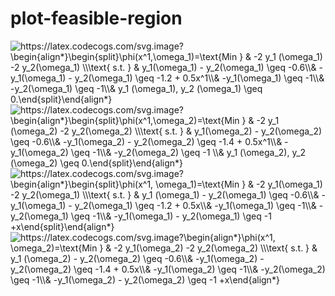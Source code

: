 # plot-feasible-region

<img src="https://latex.codecogs.com/svg.image?\begin{align*}\begin{split}\phi(x^1,\omega_1)=\text{Min&space;}&space;&&space;-2&space;y_1&space;(\omega_1)&space;-2&space;y_2(\omega_1)&space;\\\text{&space;s.t.&space;}&space;&&space;y_1(\omega_1)&space;-&space;y_2(\omega_1)&space;\geq&space;-0.6\\&&space;&space;-y_1(\omega_1)&space;-&space;y_2(\omega_1)&space;\geq&space;-1.2&space;&plus;&space;0.5x^1\\&&space;&space;-y_1(\omega_1)&space;\geq&space;-1\\&&space;&space;-y_2(\omega_1)&space;\geq&space;-1\\&&space;y_1&space;(\omega_1),&space;y_2&space;(\omega_1)&space;\geq&space;0.\end{split}\end{align*}" title="https://latex.codecogs.com/svg.image?\begin{align*}\begin{split}\phi(x^1,\omega_1)=\text{Min } & -2 y_1 (\omega_1) -2 y_2(\omega_1) \\\text{ s.t. } & y_1(\omega_1) - y_2(\omega_1) \geq -0.6\\& -y_1(\omega_1) - y_2(\omega_1) \geq -1.2 + 0.5x^1\\& -y_1(\omega_1) \geq -1\\& -y_2(\omega_1) \geq -1\\& y_1 (\omega_1), y_2 (\omega_1) \geq 0.\end{split}\end{align*}" />


<img src="https://latex.codecogs.com/svg.image?\begin{align*}\begin{split}\phi(x^1,\omega_2)=\text{Min&space;}&space;&&space;-2&space;y_1&space;(\omega_2)&space;-2&space;y_2(\omega_2)&space;\\\text{&space;s.t.&space;}&space;&&space;y_1(\omega_2)&space;-&space;y_2(\omega_2)&space;\geq&space;-0.6\\&&space;&space;-y_1(\omega_2)&space;-&space;y_2(\omega_2)&space;\geq&space;-1.4&space;&plus;&space;0.5x^1\\&&space;&space;-y_1(\omega_2)&space;\geq&space;-1\\&&space;&space;-y_2(\omega_2)&space;\geq&space;-1&space;\\&&space;y_1&space;(\omega_2),&space;y_2&space;(\omega_2)&space;\geq&space;0.\end{split}\end{align*}" title="https://latex.codecogs.com/svg.image?\begin{align*}\begin{split}\phi(x^1,\omega_2)=\text{Min } & -2 y_1 (\omega_2) -2 y_2(\omega_2) \\\text{ s.t. } & y_1(\omega_2) - y_2(\omega_2) \geq -0.6\\& -y_1(\omega_2) - y_2(\omega_2) \geq -1.4 + 0.5x^1\\& -y_1(\omega_2) \geq -1\\& -y_2(\omega_2) \geq -1 \\& y_1 (\omega_2), y_2 (\omega_2) \geq 0.\end{split}\end{align*}" />



<img src="https://latex.codecogs.com/svg.image?\begin{align*}\begin{split}\phi(x^1,&space;\omega_1)=\text{Min&space;}&space;&&space;-2&space;y_1(\omega_1)&space;-2&space;y_2(\omega_1)&space;\\\text{&space;s.t.&space;}&space;&&space;y_1&space;(\omega_1)&space;-&space;y_2(\omega_1)&space;\geq&space;-0.6\\&&space;&space;-y_1(\omega_1)&space;-&space;y_2(\omega_1)&space;\geq&space;-1.2&space;&plus;&space;0.5x\\&&space;&space;-y_1(\omega_1)&space;\geq&space;-1\\&&space;&space;-y_2(\omega_1)&space;\geq&space;-1\\&&space;&space;-y_1(\omega_1)&space;-&space;y_2(\omega_1)&space;\geq&space;-1&space;&plus;x\end{split}\end{align*}" title="https://latex.codecogs.com/svg.image?\begin{align*}\begin{split}\phi(x^1, \omega_1)=\text{Min } & -2 y_1(\omega_1) -2 y_2(\omega_1) \\\text{ s.t. } & y_1 (\omega_1) - y_2(\omega_1) \geq -0.6\\& -y_1(\omega_1) - y_2(\omega_1) \geq -1.2 + 0.5x\\& -y_1(\omega_1) \geq -1\\& -y_2(\omega_1) \geq -1\\& -y_1(\omega_1) - y_2(\omega_1) \geq -1 +x\end{split}\end{align*}" />



<img src="https://latex.codecogs.com/svg.image?\begin{align*}\phi(x^1,&space;\omega_2)=\text{Min&space;}&space;&&space;-2&space;y_1(\omega_2)&space;-2&space;y_2(\omega_2)&space;\\\text{&space;s.t.&space;}&space;&&space;y_1&space;(\omega_2)&space;-&space;y_2(\omega_2)&space;\geq&space;-0.6\\&&space;&space;-y_1(\omega_2)&space;-&space;y_2(\omega_2)&space;\geq&space;-1.4&space;&plus;&space;0.5x\\&&space;&space;-y_1(\omega_2)&space;\geq&space;-1\\&&space;&space;-y_2(\omega_2)&space;\geq&space;-1\\&&space;&space;-y_1(\omega_2)&space;-&space;y_2(\omega_2)&space;\geq&space;-1&space;&plus;x\end{align*}" title="https://latex.codecogs.com/svg.image?\begin{align*}\phi(x^1, \omega_2)=\text{Min } & -2 y_1(\omega_2) -2 y_2(\omega_2) \\\text{ s.t. } & y_1 (\omega_2) - y_2(\omega_2) \geq -0.6\\& -y_1(\omega_2) - y_2(\omega_2) \geq -1.4 + 0.5x\\& -y_1(\omega_2) \geq -1\\& -y_2(\omega_2) \geq -1\\& -y_1(\omega_2) - y_2(\omega_2) \geq -1 +x\end{align*}" />


